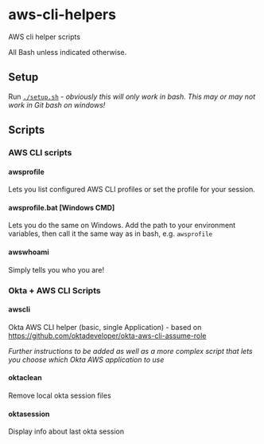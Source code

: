 # aws-cli-helpers
AWS cli helper scripts

All Bash unless indicated otherwise.

## Setup

Run [`./setup.sh`](./setup.sh) - _obviously this will only work in bash. This may or may not work in Git bash on windows!_

## Scripts

### AWS CLI scripts

#### awsprofile

Lets you list configured AWS CLI profiles or set the profile for your session.

#### awsprofile.bat [Windows CMD]

Lets you do the same on Windows. Add the path to your environment variables, then call it the same way as in bash, e.g. `awsprofile`

#### awswhoami

Simply tells you who you are!

### Okta + AWS CLI Scripts

#### awscli

Okta AWS CLI helper (basic, single Application) - based on https://github.com/oktadeveloper/okta-aws-cli-assume-role

*Further instructions to be added as well as a more complex script that lets you choose which Okta AWS application to use*

#### oktaclean

Remove local okta session files

#### oktasession

Display info about last okta session

